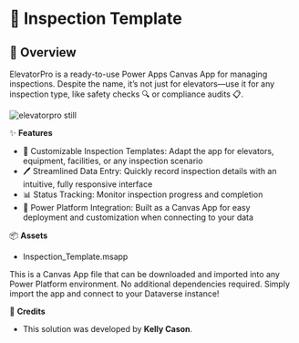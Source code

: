 # 🚀 Inspection Template

## 📝 Overview
ElevatorPro is a ready-to-use Power Apps Canvas App for managing inspections. Despite the name, it’s not just for elevators—use it for any inspection type, like safety checks 🔍 or compliance audits 📋.

![elevatorpro still](https://i.imgur.com/04DtIol.png)

✨ **Features**

- 🔧 Customizable Inspection Templates: Adapt the app for elevators, equipment, facilities, or any inspection scenario
- 🖊️ Streamlined Data Entry: Quickly record inspection details with an intuitive, fully responsive interface
- 📊 Status Tracking: Monitor inspection progress and completion
- 🔗 Power Platform Integration: Built as a Canvas App for easy deployment and customization when connecting to your data


📦 **Assets**
- Inspection_Template.msapp

This is a Canvas App file that can be downloaded and imported into any Power Platform environment. No additional dependencies required. Simply import the app and connect to your Dataverse instance!

🙌 **Credits** 
- This solution was developed by **Kelly Cason**.
